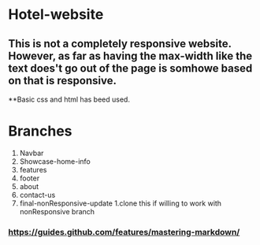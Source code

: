 # Hotel-website
## This is not a completely responsive website. However, as far as having the max-width like the text does't go out of the page is somhowe based on that is responsive.
**Basic css and html has beed used.
# Branches
1. Navbar
1. Showcase-home-info
1. features
1. footer
1. about
1. contact-us
1. final-nonResponsive-update
1.clone this if willing to work with nonResponsive branch
### https://guides.github.com/features/mastering-markdown/
